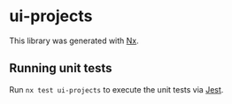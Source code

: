 # ui-projects

This library was generated with [Nx](https://nx.dev).

## Running unit tests

Run `nx test ui-projects` to execute the unit tests via [Jest](https://jestjs.io).
